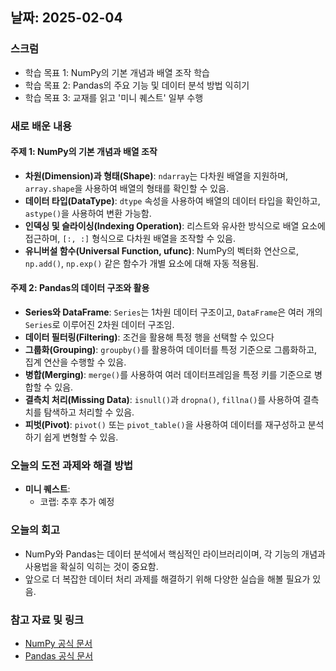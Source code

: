 ## 날짜: 2025-02-04  

### 스크럼  
- 학습 목표 1: NumPy의 기본 개념과 배열 조작 학습  
- 학습 목표 2: Pandas의 주요 기능 및 데이터 분석 방법 익히기  
- 학습 목표 3: 교재를 읽고 '미니 퀘스트' 일부 수행  

### 새로 배운 내용  
#### 주제 1: NumPy의 기본 개념과 배열 조작  
- **차원(Dimension)과 형태(Shape)**: `ndarray`는 다차원 배열을 지원하며, `array.shape`을 사용하여 배열의 형태를 확인할 수 있음.  
- **데이터 타입(DataType)**: `dtype` 속성을 사용하여 배열의 데이터 타입을 확인하고, `astype()`을 사용하여 변환 가능함.  
- **인덱싱 및 슬라이싱(Indexing Operation)**: 리스트와 유사한 방식으로 배열 요소에 접근하며, `[:, :]` 형식으로 다차원 배열을 조작할 수 있음.  
- **유니버설 함수(Universal Function, ufunc)**: NumPy의 벡터화 연산으로, `np.add()`, `np.exp()` 같은 함수가 개별 요소에 대해 자동 적용됨.  

#### 주제 2: Pandas의 데이터 구조와 활용  
- **Series와 DataFrame**: `Series`는 1차원 데이터 구조이고, `DataFrame`은 여러 개의 `Series`로 이루어진 2차원 데이터 구조임.  
- **데이터 필터링(Filtering)**: 조건을 활용해 특정 행을 선택할 수 있으다 
- **그룹화(Grouping)**: `groupby()`를 활용하여 데이터를 특정 기준으로 그룹화하고, 집계 연산을 수행할 수 있음.  
- **병합(Merging)**: `merge()`를 사용하여 여러 데이터프레임을 특정 키를 기준으로 병합할 수 있음.  
- **결측치 처리(Missing Data)**: `isnull()`과 `dropna()`, `fillna()`를 사용하여 결측치를 탐색하고 처리할 수 있음.  
- **피벗(Pivot)**: `pivot()` 또는 `pivot_table()`을 사용하여 데이터를 재구성하고 분석하기 쉽게 변형할 수 있음.  

### 오늘의 도전 과제와 해결 방법
- **미니 퀘스트**:  
  - 코랩: 추후 추가 예정

### 오늘의 회고  
- NumPy와 Pandas는 데이터 분석에서 핵심적인 라이브러리이며, 각 기능의 개념과 사용법을 확실히 익히는 것이 중요함.  
- 앞으로 더 복잡한 데이터 처리 과제를 해결하기 위해 다양한 실습을 해볼 필요가 있음.  

### 참고 자료 및 링크  
- [NumPy 공식 문서](https://numpy.org/doc/)  
- [Pandas 공식 문서](https://pandas.pydata.org/docs/)  
